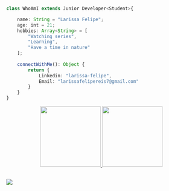 
```typescript

class WhoAmI extends Junior Developer<Student>{

	name: String = "Larissa Felipe";
	age: int = 21;
	hobbies: Array<String> = [
		"Watching series",
		"Learning",
		"Have a time in nature"
	];
	
	connectWithMe(): Object {
		return {
			Linkedin: "larissa-felipe",
			Email: "larissafelipereis7@gmail.com"		
		}
	}
}

```

<div align="center">
  <a href="https://github.com/larissafr1">
  <img height="160em" src="https://github-readme-stats.vercel.app/api?username=larissafr1&show_icons=true&theme=dracula&include_all_commits=true&count_private=true"/>
  <img height="160em" src="https://github-readme-stats.vercel.app/api/top-langs/?username=larissafr1&layout=compact&langs_count=7&theme=dracula"/>
</div>

  ##
 
<div> 
  <a href="https://www.linkedin.com/in/larissa-felipe/" target="_blank"><img src="https://img.shields.io/badge/-LinkedIn-%230077B5?style=for-the-badge&logo=linkedin&logoColor=white" target="_blank"></a>  
</div>
